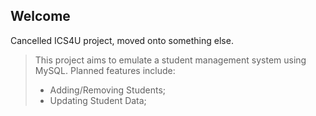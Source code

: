 ## Welcome
Cancelled ICS4U project, moved onto something else.
> This project aims to emulate a student management system using MySQL.
> Planned features include:
> + Adding/Removing Students;
> + Updating Student Data;

